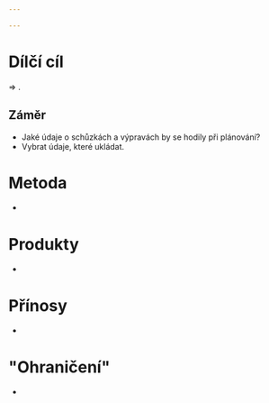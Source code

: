 ```yaml
---

---
```


# Dílčí cíl
=>  .
## Záměr
- Jaké údaje o schůzkách a výpravách by se hodily při plánování?
- Vybrat údaje, které ukládat.
# Metoda
- 
# Produkty
- 
# Přínosy
- 
# "Ohraničení"
- 